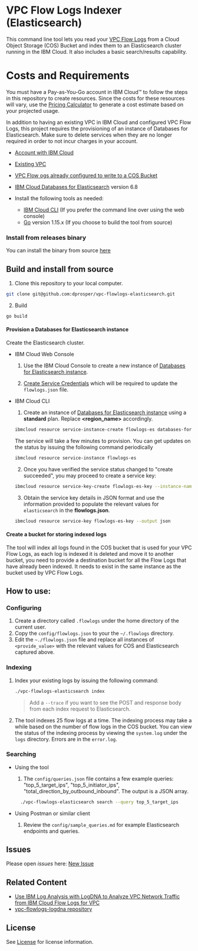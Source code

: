 
# VPC Flow Logs Indexer (Elasticsearch)

This command line tool lets you read your [VPC Flow Logs](https://cloud.ibm.com/docs/vpc?topic=vpc-flow-logs) from a Cloud Object Storage (COS) Bucket and index them to an Elasticsearch cluster running in the IBM Cloud. It also includes a basic search/results capability.  

# Costs and Requirements

You must have a Pay-as-You-Go account in IBM Cloud&trade; to follow the steps in this repository to create resources. Since the costs for these resources will vary, use the [Pricing Calculator](https://cloud.ibm.com/estimator/review) to generate a cost estimate based on your projected usage.

In addition to having an existing VPC in IBM Cloud and configured VPC Flow Logs, this project requires the provisioning of an instance of Databases for Elasticsearch. Make sure to delete services when they are no longer required in order to not incur charges in your account.

- [Account with IBM Cloud](https://cloud.ibm.com)
- [Existing VPC](https://cloud.ibm.com/vpc-ext)
- [VPC Flow ogs already configured to write to a COS Bucket](https://cloud.ibm.com/vpc-ext/network/flowLogs)
-	[IBM Cloud Databases for Elasticsearch](https://cloud.ibm.com/catalog/services/databases-for-elasticsearch) version 6.8

- Install the following tools as needed: 
  - [IBM Cloud CLI](https://cloud.ibm.com/docs/cli?topic=cloud-cli-install-ibmcloud-cli) (If you prefer the command line over using the web console)
  -	[Go](https://golang.org/doc/install) version 1.15.x (If you choose to build the tool from source)


### Install from releases binary

You can install the binary from source [here](https://github.com/dprosper/vpc-flowlogs-elasticsearch)


## Build and install from source

1. Clone this repository to your local computer.

  ```sh
  git clone git@github.com:dprosper/vpc-flowlogs-elasticsearch.git
  ```

2. Build
  ```sh
  go build
  ```


#### Provision a Databases for Elasticsearch instance

Create the Elasticsearch cluster.

- IBM Cloud Web Console
  1. Use the IBM Cloud Console to create a new instance of [Databases for Elasticsearch instance](https://cloud.ibm.com/catalog/services/databases-for-elasticsearch).
  
  2. [Create Service Credentials](https://cloud.ibm.com/docs/databases-for-elasticsearch?topic=databases-for-elasticsearch-connection-strings#creating-users-from-_service-credentials_) which will be required to update the `flowlogs.json` file.

- IBM Cloud CLI 
  1. Create an instance of [Databases for Elasticsearch instance](https://cloud.ibm.com/catalog/services/databases-for-elasticsearch) using a **standard** plan. Replace **<region_name>** accordingly.
    ```sh
    ibmcloud resource service-instance-create flowlogs-es databases-for-elasticsearch databases-for-elasticsearch-standard <region_name>
    ```

    The service will take a few minutes to provision. You can get updates on the status by issuing the following command periodically
    ```sh
    ibmcloud resource service-instance flowlogs-es
    ```

  2. Once you have verified the service status changed to "create succeeded", you may proceed to create a service key:
    ```sh
    ibmcloud resource service-key-create flowlogs-es-key --instance-name flowlogs-es
    ```

  3. Obtain the service key details in JSON format and use the information provided to populate the relevant values for `elasticsearch` in the **flowlogs.json**.
    ```sh
    ibmcloud resource service-key flowlogs-es-key --output json
    ```

#### Create a bucket for storing indexed logs

The tool will index all logs found in the COS bucket that is used for your VPC Flow Logs, as each log is indexed it is deleted and move it to another bucket, you  need to provide a destination bucket for all the Flow Logs that have already been indexed. It needs to exist in the same instance as the bucket used by VPC Flow Logs. 


## How to use:

### Configuring

1. Create a directory called `.flowlogs` under the home directory of the current user.  
2. Copy the `config/flowlogs.json` to your the `~/.flowlogs` directory. 
3. Edit the `~./flowlogs.json` file and replace all instances of `<provide_value>` with the relevant values for COS and Elasticsearch captured above.

### Indexing

1. Index your existing logs by issuing the following command: 
    ```sh
    ./vpc-flowlogs-elasticsearch index
    ```
    > Add a `--trace` if you want to see the POST and response body from each index request to Elasticsearch.  
2. The tool indexes 25 flow logs at a time. The indexing process may take a while based on the number of flow logs in the COS bucket. You can view the status of the indexing process by viewing the `system.log` under the `logs` directory. Errors are in the `error.log`.

### Searching

- Using the tool
  1. The `config/queries.json` file contains a few example queries: "top_5_target_ips", "top_5_initiator_ips", "total_direction_by_outbound_inbound". The output is a JSON array. 

    ```sh
      ./vpc-flowlogs-elasticsearch search --query top_5_target_ips
    ```

- Using Postman or similar client
  1. Review the `config/sample_queries.md` for example Elasticsearch endpoints and queries. 
  

## Issues

Please open *issues* here: [New Issue](https://github.com/dprosper/vpc-flowlogs-elasticsearch/issues)

## Related Content

- [Use IBM Log Analysis with LogDNA to Analyze VPC Network Traffic from IBM Cloud Flow Logs for VPC](https://www.ibm.com/cloud/blog/use-ibm-log-analysis-with-logdna-to-analyze-vpc-network-traffic-from-ibm-cloud-flow-logs-for-vpc)
- [vpc-flowlogs-logdna repository](https://github.com/IBM-Cloud/vpc-flowlogs-logdna)
## License

See [License](LICENSE) for license information.
